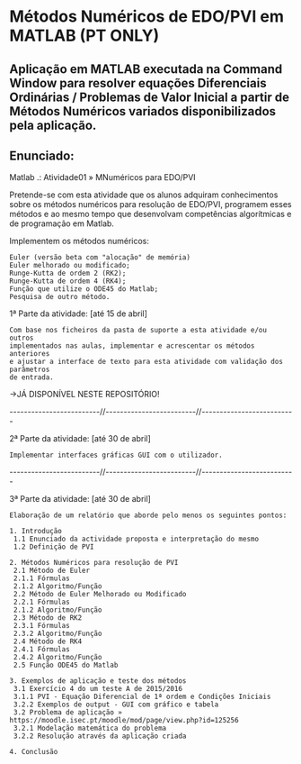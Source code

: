 # Métodos Numéricos de EDO/PVI em MATLAB (PT ONLY)

Aplicação em MATLAB executada na Command Window para resolver equações Diferenciais Ordinárias / Problemas de Valor Inicial a partir de Métodos Numéricos variados disponibilizados pela aplicação.
--

Enunciado:
--

Matlab .: Atividade01 » MNuméricos para EDO/PVI

Pretende-se com esta atividade que os alunos adquiram conhecimentos sobre
 os métodos numéricos para resolução de EDO/PVI, programem esses métodos e 
ao mesmo tempo que desenvolvam competências algorítmicas e de programação em Matlab.

Implementem os métodos numéricos:

    Euler (versão beta com "alocação" de memória)
    Euler melhorado ou modificado;
    Runge-Kutta de ordem 2 (RK2);
    Runge-Kutta de ordem 4 (RK4);
    Função que utilize o ODE45 do Matlab;
    Pesquisa de outro método.

1ª Parte da atividade: [até 15 de abril]

    Com base nos ficheiros da pasta de suporte a esta atividade e/ou outros 
    implementados nas aulas, implementar e acrescentar os métodos anteriores 
    e ajustar a interface de texto para esta atividade com validação dos parâmetros
    de entrada.

->JÁ DISPONÍVEL NESTE REPOSITÓRIO!

-------------------------//-------------------------//--------------------------


2ª Parte da atividade: [até 30 de abril]

    Implementar interfaces gráficas GUI com o utilizador.

-------------------------//-------------------------//--------------------------

3ª Parte da atividade: [até 30 de abril]

    Elaboração de um relatório que aborde pelo menos os seguintes pontos:

    1. Introdução
     1.1 Enunciado da actividade proposta e interpretação do mesmo
     1.2 Definição de PVI

    2. Métodos Numéricos para resolução de PVI
     2.1 Método de Euler
     2.1.1 Fórmulas
     2.1.2 Algoritmo/Função
     2.2 Método de Euler Melhorado ou Modificado
     2.2.1 Fórmulas
     2.1.2 Algoritmo/Função
     2.3 Método de RK2
     2.3.1 Fórmulas
     2.3.2 Algoritmo/Função
     2.4 Método de RK4
     2.4.1 Fórmulas
     2.4.2 Algoritmo/Função
     2.5 Função ODE45 do Matlab

    3. Exemplos de aplicação e teste dos métodos
     3.1 Exercício 4 do um teste A de 2015/2016
     3.1.1 PVI - Equação Diferencial de 1ª ordem e Condições Iniciais
     3.2.2 Exemplos de output - GUI com gráfico e tabela 
     3.2 Problema de aplicação » https://moodle.isec.pt/moodle/mod/page/view.php?id=125256
     3.2.1 Modelação matemática do problema
     3.2.2 Resolução através da aplicação criada

    4. Conclusão


